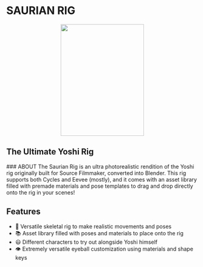 <h1>
  SAURIAN RIG
</h1>
<div align="center">
  <img src="https://media.discordapp.net/attachments/714378425321652316/1262592790265856040/YoshiWave.png?ex=669728ab&is=6695d72b&hm=688eb6ca3706665ea7b0c052cb83330dce8ebff3384c57b99e59c96045e6df3b&=&format=webp&quality=lossless" width="219" height="293"/>
</div>
<h2>
  The Ultimate Yoshi Rig
</h2>
### ABOUT
The Saurian Rig is an ultra photorealistic rendition of the Yoshi rig originally built for Source Filmmaker, converted into Blender. This rig supports both Cycles and Eevee (mostly), and it comes with an asset library filled with premade materials and pose templates to drag and drop directly onto the rig in your scenes!

## Features
- 🦴 Versatile skeletal rig to make realistic movements and poses
- 📚 Asset library filled with poses and materials to place onto the rig
- 😃 Different characters to try out alongside Yoshi himself
- 👁️ Extremely versatile eyeball customization using materials and shape keys
